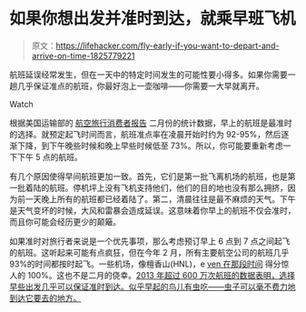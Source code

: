 # 如果你想出发并准时到达，就乘早班飞机

> 原文：<https://lifehacker.com/fly-early-if-you-want-to-depart-and-arrive-on-time-1825779221>

航班延误经常发生，但在一天中的特定时间发生的可能性要小得多。如果你需要一趟几乎保证准点的航班，你最好泡上一壶咖啡——你需要一大早就离开。

Watch

根据美国运输部的 [航空旅行消费者报告](https://www.transportation.gov/sites/dot.gov/files/docs/resources/individuals/aviation-consumer-protection/308801/2018-april-atcr.pdf) 二月份的统计数据，早上的航班是最准时的选择。就预定起飞时间而言，航班准点率在凌晨开始时约为 92-95%，然后逐渐下降，到下午晚些时候和晚上早些时候低至 73%。所以，你可能要重新考虑一下下午 5 点的航班。

有几个原因使得早间航班更加一致。首先，它们是第一批飞离机场的航班，也是第一批着陆的航班。停机坪上没有飞机支持他们，他们的目的地也没有那么拥挤，因为前一天晚上所有的航班都已经着陆了。第二，清晨往往是最不麻烦的天气。下午是天气变坏的时候，大风和雷暴会造成延误。这意味着你早上的航班不仅会准时，而且你可能会经历更少的颠簸。

如果准时对旅行者来说是一个优先事项，那么考虑预订早上 6 点到 7 点之间起飞的航班。这听起来可能有点疯狂，但在今年 2 月，所有主要航空公司的航班几乎 93%的时间都按时起飞。一些机场，像檀香山(HNL)，e [ven 在那段时间](https://thepointsguy.com/news/early-morning-flyers-caught-the-most-on-time-flights-in-february/) 得分惊人的 100%。这也不是二月的侥幸。[2013 年超过 600 万次航班的数据表明，选择早些出发几乎可以保证准时到达。似乎早起的鸟儿有虫吃——虫子可以毫不费力地到达它要去的地方。](https://fivethirtyeight.com/features/fly-early-arrive-on-time/)